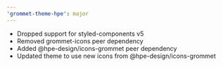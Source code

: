 ```yaml
---
'grommet-theme-hpe': major
---
```


- Dropped support for styled-components v5
- Removed grommet-icons peer dependency
- Added @hpe-design/icons-grommet peer dependency
- Updated theme to use new icons from @hpe-design/icons-grommet
